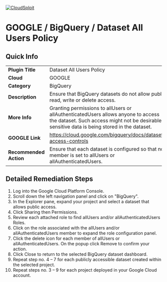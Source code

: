 [![CloudSploit](https://cloudsploit.com/img/logo-new-big-text-100.png "CloudSploit")](https://cloudsploit.com)

# GOOGLE / BigQuery / Dataset All Users Policy

## Quick Info

| | |
|-|-|
| **Plugin Title** | Dataset All Users Policy |
| **Cloud** | GOOGLE |
| **Category** | BigQuery |
| **Description** | Ensure that BigQuery datasets do not allow public read, write or delete access. |
| **More Info** | Granting permissions to allUsers or allAuthenticatedUsers allows anyone to access the dataset. Such access might not be desirable if sensitive data is being stored in the dataset. |
| **GOOGLE Link** | https://cloud.google.com/bigquery/docs/dataset-access-controls |
| **Recommended Action** | Ensure that each dataset is configured so that no member is set to allUsers or allAuthenticatedUsers. |

## Detailed Remediation Steps
1. Log into the Google Cloud Platform Console.
2. Scroll down the left navigation panel and click on "BigQuery".
3. In the Explorer pane, expand your project and select a dataset that allows public access.
4. Click Sharing then Permissions.
5. Review each attached role to find allUsers and/or allAuthenticatedUsers Roles.
6. Click on the role associated with the allUsers and/or allAuthenticatedUsers member to expand the role configuration panel.
7. Click the delete icon for each member of allUsers or allAuthenticatedUsers. On the popup click Remove to confirm your action.
8. Click Close to return to the selected BigQuery dataset dashboard.
9. Repeat step no. 4 – 7 for each publicly accessible dataset created within the selected project.
10. Repeat steps no. 3 – 9 for each project deployed in your Google Cloud account.
